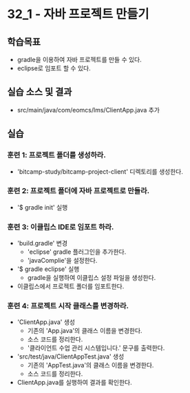 # 32_1 - 자바 프로젝트 만들기

## 학습목표

- gradle을 이용하여 자바 프로젝트를 만들 수 있다.
- eclipse로 임포트 할 수 있다.

## 실습 소스 및 결과

- src/main/java/com/eomcs/lms/ClientApp.java 추가

## 실습  

### 훈련 1: 프로젝트 폴더를 생성하라.

- 'bitcamp-study/bitcamp-project-client' 디렉토리를 생성한다.


### 훈련 2: 프로젝트 폴더에 자바 프로젝트로 만들라.

- '$ gradle init' 실행


### 훈련 3: 이클립스 IDE로 임포트 하라.

- 'build.gradle' 변경
  - 'eclipse' gradle 플러그인을 추가한다.
  - 'javaComplie'을 설정한다.
- '$ gradle eclipse' 실행
  - gradle을 실행하여 이클립스 설정 파일을 생성한다.
- 이클립스에서 프로젝트 폴더를 임포트한다.


### 훈련 4: 프로젝트 시작 클래스를 변경하라.

- 'ClientApp.java' 생성
  - 기존의 'App.java'의 클래스 이름을 변경한다.
  - 소스 코드를 정리한다.
  - '클라이언트 수업 관리 시스템입니다.' 문구를 출력한다.
- 'src/test/java/ClientAppTest.java' 생성
  - 기존의 'AppTest.java'의 클래스 이름을 변경한다.
  - 소스 코드를 정리한다. 
- ClientApp.java를 실행하여 결과를 확인한다.
    

